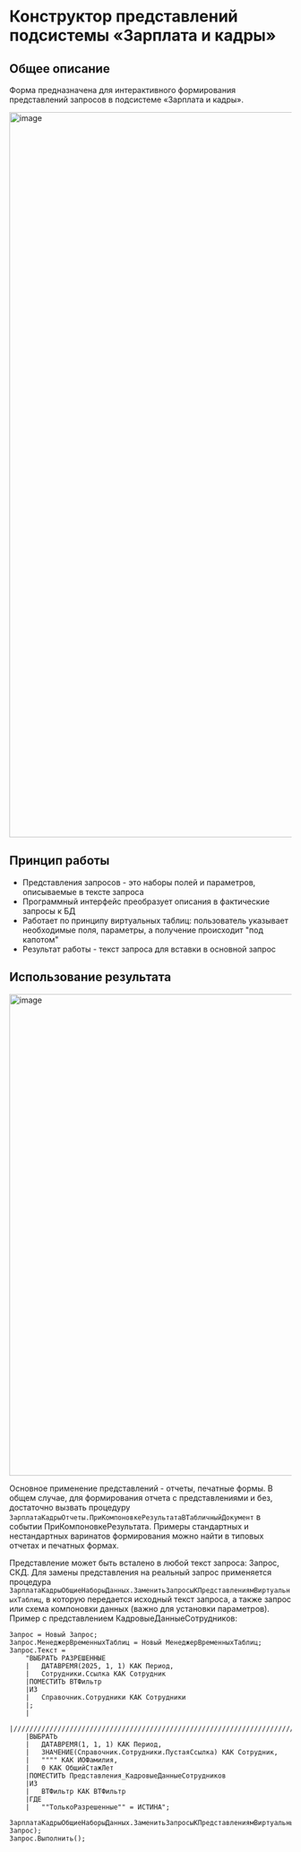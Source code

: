 # Конструктор представлений подсистемы «Зарплата и кадры»

## Общее описание

Форма предназначена для интерактивного формирования представлений запросов в подсистеме «Зарплата и кадры».

<img width="2181" height="1295" alt="image" src="https://github.com/user-attachments/assets/05467f25-ba7d-4141-8fea-0591409c919f" />

## Принцип работы
- Представления запросов - это наборы полей и параметров, описываемые в тексте запроса
- Программный интерфейс преобразует описания в фактические запросы к БД
- Работает по принципу виртуальных таблиц: пользователь указывает необходимые поля, параметры, а получение происходит "под капотом"
- Результат работы - текст запроса для вставки в основной запрос

## Использование результата

<img width="1428" height="860" alt="image" src="https://github.com/user-attachments/assets/1fae5e32-fa3f-4e38-ac99-93372e2c32ca" />

Основное применение представлений - отчеты, печатные формы.
В общем случае, для формирования отчета с представлениями и без, достаточно вызвать процедуру `ЗарплатаКадрыОтчеты.ПриКомпоновкеРезультатаВТабличныйДокумент` в событии ПриКомпоновкеРезультата.
Примеры стандартных и нестандартных варинатов формирования можно найти в типовых отчетах и печатных формах.

Представление может быть всталено в любой текст запроса: Запрос, СКД.
Для замены представления на реальный запрос применяется процедура `ЗарплатаКадрыОбщиеНаборыДанных.ЗаменитьЗапросыКПредставлениямВиртуальныхТаблиц`, в которую передается исходный текст запроса, а также запрос или схема компоновки данных (важно для установки параметров).
Пример с представлением КадровыеДанныеСотрудников:
```bsl
Запрос = Новый Запрос;
Запрос.МенеджерВременныхТаблиц = Новый МенеджерВременныхТаблиц;
Запрос.Текст =
	"ВЫБРАТЬ РАЗРЕШЕННЫЕ
	|	ДАТАВРЕМЯ(2025, 1, 1) КАК Период,
	|	Сотрудники.Ссылка КАК Сотрудник
	|ПОМЕСТИТЬ ВТФильтр
	|ИЗ
	|	Справочник.Сотрудники КАК Сотрудники
	|;
	|
	|////////////////////////////////////////////////////////////////////////////////
	|ВЫБРАТЬ
	|	ДАТАВРЕМЯ(1, 1, 1) КАК Период,
	|	ЗНАЧЕНИЕ(Справочник.Сотрудники.ПустаяСсылка) КАК Сотрудник,
	|	"""" КАК ИОФамилия,
	|	0 КАК ОбщийСтажЛет
	|ПОМЕСТИТЬ Представления_КадровыеДанныеСотрудников
	|ИЗ
	|	ВТФильтр КАК ВТФильтр
	|ГДЕ
	|	""ТолькоРазрешенные"" = ИСТИНА";
	
ЗарплатаКадрыОбщиеНаборыДанных.ЗаменитьЗапросыКПредставлениямВиртуальныхТаблиц(Запрос.Текст, Запрос);
Запрос.Выполнить();
```
